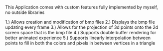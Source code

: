 This Application comes with custom features fully implemented by myself, no outside libraries 

1.) Allows creation and modification of bmp files
2.) Displays the bmp file updating every frame
3.) Allows for the projection of 3d points onto the 2d screen space that is the bmp file
4.) Supports double buffer rendering for better animated experience
5.) Supports linearly interpolation between points to fill in both the colors and pixels in between vertices in a triangle
